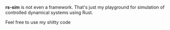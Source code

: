 **rs-sim** is not even a framework. That's just my playground for simulation of controlled dynamical systems using Rust.

Feel free to use my shitty code